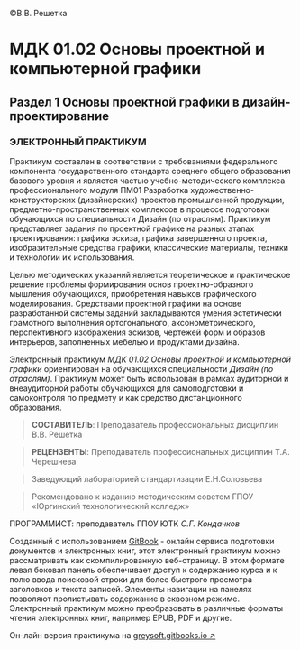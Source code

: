 &copy;В.В. Решетка

# МДК 01.02 Основы проектной и компьютерной графики
## Раздел 1 Основы проектной графики в дизайн-проектирование

### ЭЛЕКТРОННЫЙ ПРАКТИКУМ


Практикум составлен в соответствии с требованиями федерального компонента государственного стандарта среднего общего образования базового уровня и является частью учебно-методического комплекса профессионального модуля ПМ01 Разработка художественно-конструкторских (дизайнерских) проектов промышленной продукции, предметно-пространственных комплексов в процессе подготовки обучающихся по специальности  Дизайн (по отраслям). Практикум представляет задания по проектной графике на разных этапах проектирования: графика эскиза, графика завершенного проекта, изобразительные средства графики, классические материалы, техники и технологии их использования.

Целью методических указаний является теоретическое и практическое решение проблемы формирования основ проектно-образного мышления обучающихся, приобретения  навыков графического моделирования. Средствами проектной графики на основе разработанной системы заданий закладываются умения эстетически грамотного выполнения ортогонального, аксонометрического, перспективного изображения эскизов, чертежей форм и образов интерьеров, заполненных мебелью и продуктами дизайна. 

Электронный практикум *МДК 01.02 Основы проектной и компьютерной графики* ориентирован на обучающихся специальности *Дизайн (по отраслям)*. 
Практикум может быть использован в рамках аудиторной и внеаудиторной работы обучающихся для самоподготовки и самоконтроля по предмету и как средство дистанционного образования.


> **СОСТАВИТЕЛЬ**: Преподаватель профессиональных дисциплин В.В. Решетка

> **РЕЦЕНЗЕНТЫ**: Преподаватель профессиональных дисциплин Т.А. Черешнева

> Заведующий лабораторией стандартизации Е.Н.Соловьева

> Рекомендовано к изданию методическим советом ГПОУ «Юргинский технологический колледж»


<!--sec data-title="Информация о разработке" data-id="intro" ces-->

ПРОГРАММИСТ: преподаватель ГПОУ ЮТК *С.Г. Кондачков*

Созданный с использованием [GitBook](https://gitbook.com) - онлайн сервиса подготовки документов и электронных книг, этот электронный практикум можно  рассматривать как скомпилированную веб-страницу. В этом формате левая боковая панель обеспечивает доступ к содержанию курса и к полю ввода поисковой строки для более быстрого просмотра заголовков и текста записей. Элементы навигации на панелях позволяют пролистывать содержание в сквозном режиме. Электронный практикум можно преобразовать в различные форматы чтения электронных книг, например EPUB, PDF и другие.

Он-лайн версия практикума на [greysoft.gitbooks.io ↗](https://greysoft.gitbooks.io/basics-of-project-graphics)

<!--endsec-->
